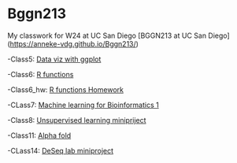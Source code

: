 # Bggn213
My classwork for W24 at UC San Diego [BGGN213 at UC San Diego] (https://anneke-vdg.github.io/Bggn213/)

-Class5: [Data viz with ggplot](https://github.com/Anneke-vdg/Bggn213/blob/main/Lab_5.md)

-Class6: [R functions](https://github.com/Anneke-vdg/Bggn213/blob/main/Lab6_hw.qmd)

-Class6_hw: [R functions Homework](https://github.com/Anneke-vdg/Bggn213/blob/main/Lab6_hw.md)

 -CLass7: [Machine learning for Bioinformatics 1](https://github.com/Anneke-vdg/Bggn213/blob/main/Lab_7.md)

 -Class8: [Unsupervised learning minipriject](https://github.com/Anneke-vdg/Bggn213/blob/main/Lab_8.md)

 -Class11: [Alpha fold](https://github.com/Anneke-vdg/Bggn213/blob/main/CLass_11.md)

 -CLass14: [DeSeq lab miniproject](https://github.com/Anneke-vdg/Bggn213/blob/main/DESeq_lab.md)
